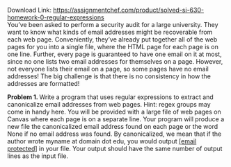 Download Link: https://assignmentchef.com/product/solved-si-630-homework-0-regular-expressions
<br>
You’ve been asked to perform a security audit for a large university. They want to know what kinds of email addresses might be recoverable from each web page. Conveniently, they’ve already put together all of the web pages for you into a single file, where the HTML page for each page is on one line. Further, every page is guaranteed to have one email on it at most, since no one lists two email addresses for themselves on a page. However, not everyone lists their email on a page, so some pages have no email addresses! The big challenge is that there is no consistency in how the addresses are formatted!

<strong>Problem 1. </strong>Write a program that uses regular expressions to extract and canonicalize email addresses from web pages. Hint: regex groups may come in handy here. You will be provided with a large file of web pages on Canvas where each page is on a separate line. Your program will produce a new file the canonicalized email address found on each page or the word None if no email address was found. By canonicalized, we mean that if the author wrote myname at domain dot edu, you would output <a href="/cdn-cgi/l/email-protection" class="__cf_email__" data-cfemail="f39e8a9d929e96b3979c9e929a9ddd969786">[email protected]</a> in your file. Your output should have the same number of output lines as the input file.